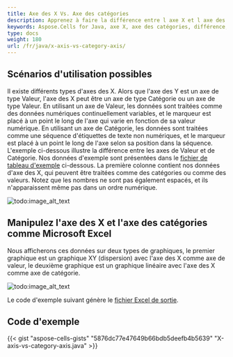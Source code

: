 ```yaml
---
title: Axe des X Vs. Axe des catégories
description: Apprenez à faire la différence entre l axe X et l axe des catégories dans Aspose.Cells for Java. Notre guide vous aidera à comprendre les différences dans leur utilisation et leurs propriétés, et comment les configurer selon vos besoins.
keywords: Aspose.Cells for Java, axe X, axe des catégories, différence, utilisation, propriétés, configuration.
type: docs
weight: 180
url: /fr/java/x-axis-vs-category-axis/
---
```


## **Scénarios d'utilisation possibles**
Il existe différents types d'axes des X. Alors que l'axe des Y est un axe de type Valeur, l'axe des X peut être un axe de type Catégorie ou un axe de type Valeur. En utilisant un axe de Valeur, les données sont traitées comme des données numériques continuellement variables, et le marqueur est placé à un point le long de l'axe qui varie en fonction de sa valeur numérique. En utilisant un axe de Catégorie, les données sont traitées comme une séquence d'étiquettes de texte non numériques, et le marqueur est placé à un point le long de l'axe selon sa position dans la séquence. L'exemple ci-dessous illustre la différence entre les axes de Valeur et de Catégorie.
Nos données d'exemple sont présentées dans le [fichier de tableau d'exemple](sample.png) ci-dessous. La première colonne contient nos données d'axe des X, qui peuvent être traitées comme des catégories ou comme des valeurs. Notez que les nombres ne sont pas également espacés, et ils n'apparaissent même pas dans un ordre numérique.

![todo:image_alt_text](sample.png)
## **Manipulez l'axe des X et l'axe des catégories comme Microsoft Excel**
Nous afficherons ces données sur deux types de graphiques, le premier graphique est un graphique XY (dispersion) avec l'axe des X comme axe de valeur, le deuxième graphique est un graphique linéaire avec l'axe des X comme axe de catégorie.

![todo:image_alt_text](compare.png)

Le code d'exemple suivant génère le [fichier Excel de sortie](XAxis.xlsx).

## **Code d'exemple**
{{< gist "aspose-cells-gists" "5876dc77e47649b66bdb5deefb4b5639" "X-axis-vs-category-axis.java" >}}
